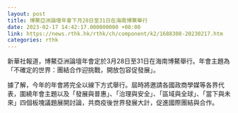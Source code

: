 ```yaml
---
layout: post
title: 博鰲亞洲論壇年會下月28日至31日在海南博鰲舉行
date: 2023-02-17 14:42:17.000000000 +08:00
link: https://news.rthk.hk/rthk/ch/component/k2/1688308-20230217.htm
categories: rthk
---
```


新華社報道，博鰲亞洲論壇年會定於3月28日至31日在海南博鰲舉行。年會主題為「不確定的世界：團結合作迎挑戰，開放包容促發展」。

據了解，今年的年會將完全以線下方式舉行。屆時將邀請各國政商學媒等各界代表，圍繞年會主題以及「發展與普惠」、「治理與安全」、「區域與全球」、「當下與未來」四個板塊議題展開討論，共商疫後世界發展大計，促進國際團結與合作。
